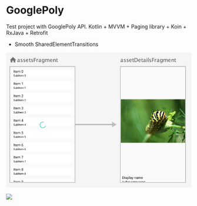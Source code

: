 # GooglePoly
Test project with GooglePoly API.  Kotlin + MVVM + Paging library + Koin + RxJava + Retrofit
+ Smooth SharedElementTransitions

![](images/img1.png)

<img src="images/animation.gif" width="350" >
